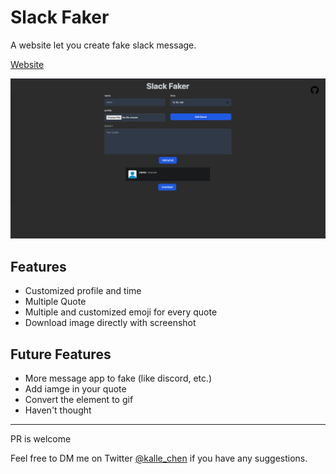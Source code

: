 # Slack Faker

A website let you create fake slack message.

[Website](https://kallechen.github.io/slack-faker/)

![](./sample.png)

## Features
- Customized profile and time
- Multiple Quote
- Multiple and customized emoji for every quote
- Download image directly with screenshot

## Future Features
- More message app to fake (like discord, etc.)
- Add iamge in your quote
- Convert the element to gif
- Haven't thought

---

PR is welcome

Feel free to DM me on Twitter [@kalle_chen](https://twitter.com/kalle_chen) if you have any suggestions.


